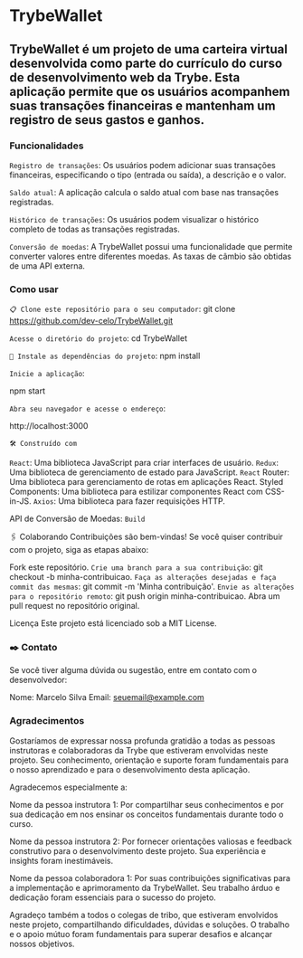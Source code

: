 # TrybeWallet

## TrybeWallet é um projeto de uma carteira virtual desenvolvida como parte do currículo do curso de desenvolvimento web da Trybe. Esta aplicação permite que os usuários acompanhem suas transações financeiras e mantenham um registro de seus gastos e ganhos.

### Funcionalidades
`Registro de transações`: Os usuários podem adicionar suas transações financeiras, especificando o tipo (entrada ou saída), a descrição e o valor.

`Saldo atual`: A aplicação calcula o saldo atual com base nas transações registradas.

`Histórico de transações`: Os usuários podem visualizar o histórico completo de todas as transações registradas.

`Conversão de moedas`: A TrybeWallet possui uma funcionalidade que permite converter valores entre diferentes moedas. As taxas de câmbio são obtidas de uma API externa.

### Como usar
`📋 Clone este repositório para o seu computador`:
git clone https://github.com/dev-celo/TrybeWallet.git

`Acesse o diretório do projeto`:
cd TrybeWallet

`🔧 Instale as dependências do projeto`:
npm install

`Inicie a aplicação`:

npm start

`Abra seu navegador e acesse o endereço`:

http://localhost:3000

`🛠️ Construído com`

`React`: Uma biblioteca JavaScript para criar interfaces de usuário.
`Redux`: Uma biblioteca de gerenciamento de estado para JavaScript.
`React` Router: Uma biblioteca para gerenciamento de rotas em aplicações React.
Styled Components: Uma biblioteca para estilizar componentes React com CSS-in-JS.
`Axios`: Uma biblioteca para fazer requisições HTTP.


API de Conversão de Moedas: `Build`

🖇️ Colaborando
Contribuições são bem-vindas! Se você quiser contribuir com o projeto, siga as etapas abaixo:

Fork este repositório.
`Crie uma branch para a sua contribuição`: git checkout -b minha-contribuicao.
`Faça as alterações desejadas e faça commit das mesmas`: git commit -m 'Minha contribuição'.
`Envie as alterações para o repositório remoto`: git push origin minha-contribuicao.
Abra um pull request no repositório original.

Licença
Este projeto está licenciado sob a MIT License.

### ✒️ Contato
Se você tiver alguma dúvida ou sugestão, entre em contato com o desenvolvedor:

Nome: Marcelo Silva
Email: seuemail@example.com

### Agradecimentos
Gostaríamos de expressar nossa profunda gratidão a todas as pessoas instrutoras e colaboradoras da Trybe que estiveram envolvidas neste projeto. Seu conhecimento, orientação e suporte foram fundamentais para o nosso aprendizado e para o desenvolvimento desta aplicação.

Agradecemos especialmente a:

Nome da pessoa instrutora 1: Por compartilhar seus conhecimentos e por sua dedicação em nos ensinar os conceitos fundamentais durante todo o curso.

Nome da pessoa instrutora 2: Por fornecer orientações valiosas e feedback construtivo para o desenvolvimento deste projeto. Sua experiência e insights foram inestimáveis.

Nome da pessoa colaboradora 1: Por suas contribuições significativas para a implementação e aprimoramento da TrybeWallet. Seu trabalho árduo e dedicação foram essenciais para o sucesso do projeto.

Agradeço também a todos o colegas de tribo, que estiveram envolvidos neste projeto, compartilhando dificuldades, dúvidas e soluções. O trabalho e o apoio mútuo foram fundamentais para superar desafios e alcançar nossos objetivos.
